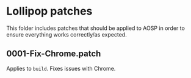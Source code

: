 # Lollipop patches
This folder includes patches that should be applied to AOSP in order to ensure 
everything works correctly/as expected.

## 0001-Fix-Chrome.patch

Applies to `build`. Fixes issues with Chrome.

